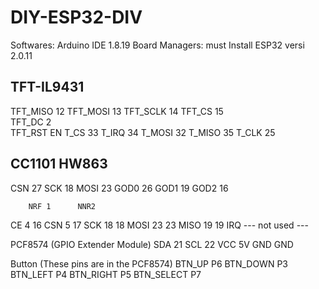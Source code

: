 # DIY-ESP32-DIV

Softwares:
Arduino IDE 1.8.19
Board Managers:  must Install ESP32 versi 2.0.11


TFT-IL9431
------
TFT_MISO 12
TFT_MOSI 13
TFT_SCLK 14
TFT_CS   15  
TFT_DC    2  
TFT_RST  EN 
T_CS    33
T_IRQ   34
T_MOSI  32
T_MISO  35
T_CLK   25

CC1101 HW863
------
CSN 27
SCK 18
MOSI 23
GOD0 26
GOD1 19
GOD2 16

        NRF 1      NNR2
CE        4           16
CSN       5           17
SCK      18           18
MOSI     23           23
MISO     19           19
IRQ     --- not used ---

PCF8574 (GPIO Extender Module)
SDA 21
SCL 22
VCC 5V
GND GND

Button (These pins are in the PCF8574)
BTN_UP     P6
BTN_DOWN   P3
BTN_LEFT   P4
BTN_RIGHT  P5
BTN_SELECT P7
